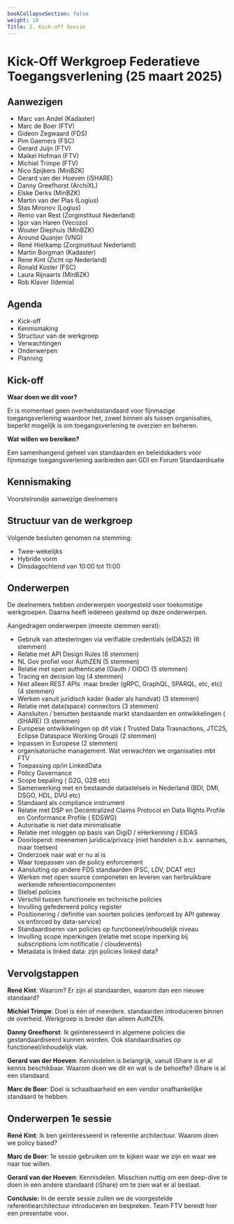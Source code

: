```yaml
---
bookCollapseSection: false
weight: 10
Title: 2. Kick-off Sessie
---
```


# Kick-Off Werkgroep Federatieve Toegangsverlening (25 maart 2025)

## Aanwezigen
- Marc van Andel (Kadaster)
- Marc de Boer (FTV)
- Gideon Zegwaard (FDS)
- Pim Gaemers (FSC)
- Gerard Juijn (FTV)
- Maikel Hofman (FTV)
- Michiel Trimpe (FTV)
- Nico Spijkers (MinBZK)
- Gerard van der Hoeven (iSHARE)
- Danny Greefhorst (ArchiXL)
- Elske Derks (MinBZK)
- Martin van der Plas (Logius)
- Stas Mironov (Logius)
- Remo van Rest (Zorginstituut Nederland)
- Igor van Haren (Vecozo)
- Wouter Diephuis (MinBZK)
- Around Quanjer (VNG)
- René Hietkamp (Zorginstituut Nederland)
- Martin Borgman (Kadaster)
- Rene Kint (Zicht op Nederland)
- Ronald Koster (FSC)
- Laura Rijnaarts (MinBZK)
- Rob Klaver (Idemia)

## Agenda
- Kick-off
- Kennismaking
- Structuur van de werkgroep
- Verwachtingen
- Onderwerpen
- Planning

## Kick-off

**Waar doen we dit voor?**

Er is momenteel geen overheidsstandaard voor fijnmazige toegangsverlening waardoor het, zowel binnen als tussen organisaties, beperkt mogelijk is om toegangsverlening te overzien en beheren.

**Wat willen we bereiken?**

Een samenhangend geheel van standaarden en beleidskaders voor fijnmazige toegangsverlening aanbieden aan GDI en Forum Standaardisatie

## Kennismaking
Voorstelrondje aanwezige deelnemers

## Structuur van de werkgroep

Volgende besluiten genomen na stemming:
- Twee-wekelijks
- Hybride vorm
- Dinsdagochtend van 10:00 tot 11:00

## Onderwerpen
De deelnemers hebben onderwerpen voorgesteld voor toekomstige werkgroepen. Daarna heeft iedereen gestemd op deze onderwerpen.

Aangedragen onderwerpen (meeste stemmen eerst):
- Gebruik van attesteringen via verifiable credentials (eIDAS2) (6 stemmen)
- Relatie met API Design Rules (6 stemmen)
- NL Gov profiel voor AuthZEN (5 stemmen)
- Relatie met open authenticatie (Oauth / OIDC) (5 stemmen)
- Tracing en decision log (4 stemmen)
- Niet alleen REST APIs  maar breder
(gRPC, GraphQL, SPARQL, etc, etc) (4 stemmen)
- Werken vanuit juridisch kader (kader als handvat) (3 stemmen)
- Relatie met data(space) connectors (3 stemmen)
- Aansluiten / benutten bestaande markt standaarden en ontwikkelingen ( iSHARE) (3 stemmen)
- Europese ontwikkelingen op dit vlak ( Trusted Data Trasnactions, JTC25, Eclipse Dataspace Working Group) (2 stemmen)
- Inpassen in Europese (2 stemmen)
- organisatorische management. Wat verwachten we organisaties mbt FTV
- Toepassing op/in LinkedData
- Policy Governance
- Scope bepaling ( G2G, G2B etc)
- Samenwerking met en bestaande datastelsels in Nederland (BDI, DMI, DSGO, HDL, DVU etc) 
- Standaard als compliance instrument
- Relatie met DSP en Decentralized Claims Protocol en Data Rights Profile en Conformance Profile ( EDSWG)
- Autorisatie is niet data minimalisatie
- Relatie met inloggen op basis van DigiD / eHerkenning / EIDAS
- Doorlopend: meenemen juridica/privacy (niet handelen o.b.v. aannames, maar toetsen)
- Onderzoek naar wat er nu al is
- Waar toepassen van de policy enforcement
- Aansluiting op andere FDS standaarden (FSC, LDV, DCAT etc)
- Werken met open source componeten en leveren van herbruikbare werkende referentiecomponenten
- Stelsel policies
- Verschil tussen functionele en technische policies
- Invulling gefedereerd policy register
- Positionering / definitie van soorten policies (enforced by API gateway vs enforced by data-service) 
- Standaardiseren van policies op functioneel/inhoudelijk niveau
- Invulling scope inperkingen (relatie met scope inperking bij subscriptions icm notificatie / cloudevents)
- Metadata is linked data: zijn policies linked data?

## Vervolgstappen

**René Kint**: Waarom? Er zijn al standaarden, waarom dan een nieuwe standaard?

**Michiel Trimpe**: Doel is één of meerdere. standaarden introduceren binnen de overheid. Werkgroep is breder dan alleen AuthZEN.

**Danny Greefhorst**: Ik geïnteresseerd in algemene policies die gestandaardiseerd kunnen worden. Ook standaardisaties op functioneel/inhoudelijk vlak.

**Gerard van der Hoeven**: Kennisdelen is belangrijk, vanuit iShare is er al kennis beschikbaar. Waarom doen we dit en wat is de behoefte? iShare is al een standaard.

**Marc de Boer**: Doel is schaalbaarheid en een vendor onafhankelijke standaard te hebben.

## Onderwerpen 1e sessie
**René Kint**: Ik ben geïnteresseerd in referentie architectuur.  Waarom doen we policy based?

**Marc de Boer**: 1e sessie gebruiken om te kijken waar we zijn en waar we naar toe willen.

**Gerard van der Hoeven**: Kennisdelen. Misschien nuttig om een deep-dive te doen in een andere standaard (iShare) om te zien wat er al bestaat.

**Conclusie:**
In de eerste sessie zullen we de voorgestelde referentiearchitectuur introduceren en bespreken. Team FTV bereidt hier een presentatie voor. 
